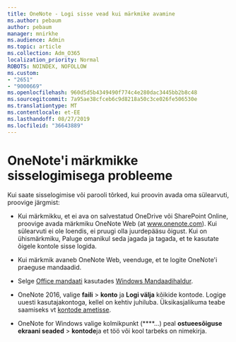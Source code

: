 ```yaml
---
title: OneNote - Logi sisse vead kui märkmike avamine
ms.author: pebaum
author: pebaum
manager: mnirkhe
ms.audience: Admin
ms.topic: article
ms.collection: Adm_O365
localization_priority: Normal
ROBOTS: NOINDEX, NOFOLLOW
ms.custom:
- "2651"
- "9000669"
ms.openlocfilehash: 960d5d5b4349490f774c4e280dac3445bb2b8c48
ms.sourcegitcommit: 7a95ae38cfceb6c9d8218a50c3ce026fe506530e
ms.translationtype: MT
ms.contentlocale: et-EE
ms.lasthandoff: 08/27/2019
ms.locfileid: "36643889"
---
```

# <a name="issues-signing-in-to-onenote-notebooks"></a>OneNote'i märkmikke sisselogimisega probleeme

Kui saate sisselogimise või parooli tõrked, kui proovin avada oma sülearvuti, proovige järgmist:

- Kui märkmikku, et ei ava on salvestatud OneDrive või SharePoint Online, proovige avada märkmiku OneNote Web (at www.onenote.com). Kui sülearvuti ei ole loendis, ei pruugi olla juurdepääsu õigust. Kui on ühismärkmiku, Paluge omanikul seda jagada ja tagada, et te kasutate õigele kontole sisse logida.

- Kui märkmik avaneb OneNote Web, veenduge, et te logite OneNote'i praeguse mandaadid. 

- Selge [Office mandaati](https://docs.microsoft.com/office/troubleshoot/error-messages/another-account-already-signed-in#step-3-clear-cached-credentials-on-the-computer) kasutades [Windows Mandaadihaldur](https://support.microsoft.com/help/4026814/windows-accessing-credential-manager).

- OneNote 2016, valige **faili** > **konto** ja **Logi välja** kõikide kontode. Logige uuesti kasutajakontoga, kellel on kehtiv juhiluba. Üksikasjalikuma teabe saamiseks vt [kontode ametisse](https://support.office.com/article/accounts-in-office-628ea040-f265-49de-b986-be09c3ebf8a9).

- OneNote for Windows valige kolmikpunkt (****...) peal **ostueesõiguse ekraani seaded** > **kontode**ja et töö või kool tarbeks on nimekirja.